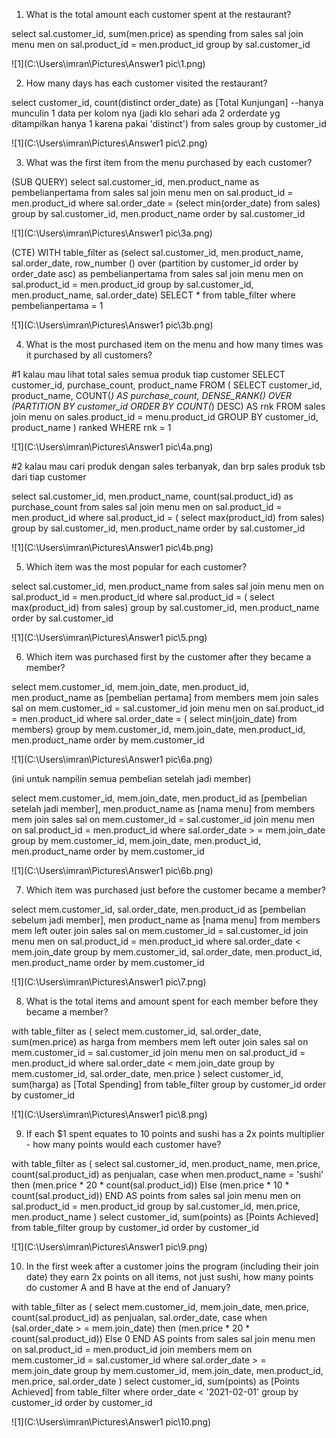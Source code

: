 ﻿1.	What is the total amount each customer spent at the restaurant?


select sal.customer_id, sum(men.price) as spending
from sales sal
join menu men
	on sal.product_id = men.product_id
group by sal.customer_id

![1](C:\Users\imran\Pictures\Answer1 pic\1.png)


2. How many days has each customer visited the restaurant?


select customer_id, count(distinct order_date) as [Total Kunjungan] 
--hanya munculin 1 data per kolom nya (jadi klo sehari ada 2 orderdate yg ditampilkan hanya 1 karena pakai 'distinct')
from sales
group by customer_id

![1](C:\Users\imran\Pictures\Answer1 pic\2.png)


3. What was the first item from the menu purchased by each customer?


(SUB QUERY)
select sal.customer_id, men.product_name as pembelianpertama
from sales sal
join menu men 
	on sal.product_id = men.product_id
where sal.order_date = (select min(order_date) 
from sales) 
group by sal.customer_id, men.product_name
order by sal.customer_id

![1](C:\Users\imran\Pictures\Answer1 pic\3a.png)


(CTE)
WITH table_filter as 
(select sal.customer_id, men.product_name, sal.order_date,
	row_number () over (partition by customer_id order by order_date asc) as pembelianpertama
from sales sal
join menu men 
	on sal.product_id = men.product_id
group by sal.customer_id, men.product_name, sal.order_date)
SELECT * 
from table_filter
where pembelianpertama = 1

![1](C:\Users\imran\Pictures\Answer1 pic\3b.png)


4. What is the most purchased item on the menu and how many times was it purchased by all customers?


#1 kalau mau lihat total sales semua produk tiap customer
SELECT customer_id, purchase_count, product_name
FROM (
    SELECT customer_id,  product_name, COUNT(*) AS purchase_count, 
           DENSE_RANK() OVER (PARTITION BY customer_id ORDER BY COUNT(*) DESC) AS rnk
    FROM sales
	join menu 
		on sales.product_id = menu.product_id
    GROUP BY customer_id, product_name
	) ranked
WHERE rnk = 1

![1](C:\Users\imran\Pictures\Answer1 pic\4a.png)
 

#2 kalau mau cari produk dengan sales terbanyak, dan brp sales produk tsb dari tiap customer


select sal.customer_id, men.product_name, count(sal.product_id) as purchase_count
from sales sal
join menu men
	on sal.product_id = men.product_id
where sal.product_id = (
	select max(product_id) from sales)
group by sal.customer_id, men.product_name
order by sal.customer_id

![1](C:\Users\imran\Pictures\Answer1 pic\4b.png)

5. Which item was the most popular for each customer?


select sal.customer_id, men.product_name
from sales sal
join menu men
	on sal.product_id = men.product_id
where sal.product_id = (
	select max(product_id) from sales)
group by sal.customer_id, men.product_name
order by sal.customer_id

![1](C:\Users\imran\Pictures\Answer1 pic\5.png)

6. Which item was purchased first by the customer after they became a member?


select mem.customer_id, mem.join_date, men.product_id, men.product_name as [pembelian pertama]
from members mem
join sales sal
	on mem.customer_id = sal.customer_id
join menu men
	on sal.product_id = men.product_id
where sal.order_date = ( 
	select min(join_date) 
	from members)
group by mem.customer_id, mem.join_date, men.product_id, men.product_name
order by mem.customer_id

![1](C:\Users\imran\Pictures\Answer1 pic\6a.png)

(ini untuk nampilin semua pembelian setelah jadi member)


select mem.customer_id, mem.join_date, men.product_id as [pembelian setelah jadi member], men.product_name as [nama menu]
from members mem
join sales sal
	on mem.customer_id = sal.customer_id
join menu men
	on sal.product_id = men.product_id 
where sal.order_date > = mem.join_date
group by mem.customer_id, mem.join_date, men.product_id, men.product_name
order by mem.customer_id

![1](C:\Users\imran\Pictures\Answer1 pic\6b.png)

7. Which item was purchased just before the customer became a member?


select mem.customer_id, sal.order_date, men.product_id as [pembelian sebelum jadi member], men product_name as [nama menu]
from members mem
left outer join sales sal
	on mem.customer_id = sal.customer_id
join menu men
	on sal.product_id = men.product_id 
where sal.order_date < mem.join_date
group by mem.customer_id, sal.order_date, men.product_id, men.product_name
order by mem.customer_id

![1](C:\Users\imran\Pictures\Answer1 pic\7.png) 

8. What is the total items and amount spent for each member before they became a member?


with table_filter as (
select mem.customer_id, sal.order_date, sum(men.price) as harga
from members mem
left outer join sales sal
	on mem.customer_id = sal.customer_id
join menu men
	on sal.product_id = men.product_id 
where sal.order_date < mem.join_date
group by mem.customer_id, sal.order_date, men.price 
)
select customer_id, sum(harga) as [Total Spending]
from table_filter
group by customer_id
order by customer_id

![1](C:\Users\imran\Pictures\Answer1 pic\8.png) 

9.  If each $1 spent equates to 10 points and sushi has a 2x points multiplier - how many points would each customer have?


with table_filter as (
select sal.customer_id, men.product_name, men.price, count(sal.product_id) as penjualan,
case 
	when men.product_name = 'sushi' then (men.price * 20 * count(sal.product_id))
	Else (men.price * 10 * count(sal.product_id))
END AS points
from sales sal
join menu men 
	on sal.product_id = men.product_id
group by sal.customer_id, men.price, men.product_name
)
select customer_id, sum(points) as [Points Achieved] 
from table_filter
group by customer_id
order by customer_id

![1](C:\Users\imran\Pictures\Answer1 pic\9.png) 

10. In the first week after a customer joins the program (including their join date) they earn 2x points on all items, not just sushi, how many points do customer A and B have at the end of January?


with table_filter as (
select mem.customer_id, mem.join_date, men.price, count(sal.product_id) as penjualan, sal.order_date,
case 
	when (sal.order_date > = mem.join_date) then (men.price * 20 * count(sal.product_id))
	Else 0 END AS points
from sales sal
join menu men 
	on sal.product_id = men.product_id
join members mem
	on mem.customer_id = sal.customer_id
where sal.order_date > = mem.join_date
group by mem.customer_id, mem.join_date, men.product_id, men.price, sal.order_date
)
select customer_id, sum(points) as [Points Achieved]
from table_filter
where order_date < '2021-02-01'
group by customer_id
order by customer_id

![1](C:\Users\imran\Pictures\Answer1 pic\10.png)